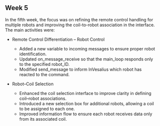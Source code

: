 ## Week 5

In the fifth week, the focus was on refining the remote control handling for multiple robots and improving the coil-to-robot association in the interface. The main activities were:

- Remote Control Differentiation – Robot Control
    - Added a new variable to incoming messages to ensure proper robot identification.
    - Updated on_message_receive so that the main_loop responds only to the specified robot_ID.
    - Modified send_message to inform InVesalius which robot has reacted to the command.

- Robot–Coil Selection
    - Enhanced the coil selection interface to improve clarity in defining coil–robot associations.
    - Introduced a new selection box for additional robots, allowing a coil to be assigned to each one.
    - Improved information flow to ensure each robot receives data only from its associated coil.